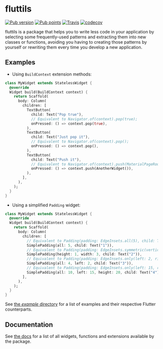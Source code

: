 # fluttils

[![Pub version](https://img.shields.io/pub/v/fluttils)](https://pub.dev/packages/fluttils) [![Pub points](https://badges.bar/fluttils/pub%20points)](https://pub.dev/packages/fluttils/score) [![Travis](https://travis-ci.org/enzo-santos/fluttils.svg?branch=main)](https://travis-ci.org/github/enzo-santos/fluttils) [![codecov](https://codecov.io/gh/enzo-santos/fluttils/branch/main/graph/badge.svg)](https://codecov.io/gh/enzo-santos/fluttils)

fluttils is a package that helps you to write less code in your application
by selecting some frequently-used patterns and extracting them into new classes
or functions, avoiding you having to creating those patterns by yourself or
rewriting them every time you develop a new application.

## Examples

- Using `BuildContext` extension methods:

```dart
class MyWidget extends StatelessWidget {
  @override
  Widget build(BuildContext context) {
    return Scaffold(
      body: Column(
        children: [
          TextButton(
            child: Text("Pop true"),
            // Equivalent to Navigator.of(context).pop(true);
            onPressed: () => context.pop(true),
          ),
          TextButton(
            child: Text("Just pop it"),
            // Equivalent to Navigator.of(context).pop();
            onPressed: () => context.pop(),
          ),
          TextButton(
            child: Text("Push it"),
            // Equivalent to Navigator.of(context).push(MaterialPageRoute(builder: (_) => AnotherWidget()));
            onPressed: () => context.push(AnotherWidget()),
          ),
        ],
      ),
    );
  }
}
```

- Using a simplified `Padding` widget:

```dart
class MyWidget extends StatelessWidget {
  @override
  Widget build(BuildContext context) {
    return Scaffold(
      body: Column(
        children: [
          // Equivalent to Padding(padding: EdgeInsets.all(5), child: Text("1"));
          SimplePadding(all: 5, child: Text("1")),
          // Equivalent to Padding(padding: EdgeInsets.symmetric(vertical: 1, horizontal: 3), child: Text("2"));
          SimplePadding(height: 1, width: 3, child: Text("2")),
          // Equivalent to Padding(padding: EdgeInsets.only(left: 2, right: 4, top: 4, bottom: 4), child: Text("3"));
          SimplePadding(all: 4, left: 2, child: Text("3")),
          // Equivalent to Padding(padding: EdgeInsets.only(left: 15, right: 10, top: 20, bottom: 20), child: Text("4"));
          SimplePadding(all: 10, left: 15, height: 20, child: Text("4")),
        ],
      ),
    );
  }
}
```

See [the *example* directory](https://github.com/enzo-santos/fluttils/tree/main/example) for a list 
of examples and their respective Flutter counterparts.

## Documentation

See [the docs](https://pub.dev/documentation/fluttils/latest/fluttils/fluttils-library.html)
for a list of all widgets, functions and extensions available by the package.

